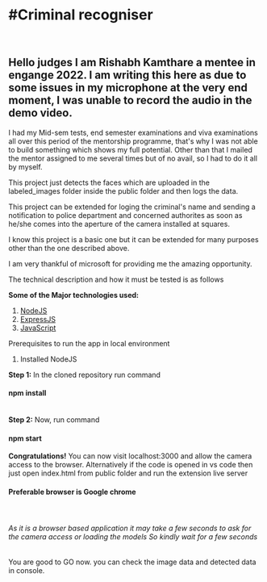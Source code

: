 <h1>#Criminal recogniser</h1> <br>
<h2>
Hello judges I am Rishabh Kamthare a mentee in engange 2022. 
I am writing this here as due to some issues in my microphone at the very end moment, I was unable to record the audio in the demo video.
</h2>

I had my Mid-sem tests, end semester examinations and viva examinations all over this period of the mentorship programme, that's why I was not able to build something which shows my full potential. Other than that I mailed the mentor assigned to me several times but of no avail, so I had to do it all by myself.

This project just detects the faces which are uploaded in the labeled_images folder inside the public folder and then logs the data.

This project can be extended for loging the criminal's name and sending a notification to police department and concerned authorites as soon as he/she comes into the aperture of the camera installed at squares.

I know this project is a basic one but it can be extended for many purposes other than the one described above.

I am very thankful of microsoft for providing me the amazing opportunity.

The technical description and how it must be tested is as follows

<b>Some of the Major technologies used:</b>
1. <a href="https://nodejs.org/" target="_blank">NodeJS</a>
2. <a href="https://expressjs.com/" target="_blank">ExpressJS</a>
3. <a href="https://javascript.info/" target="_blank">JavaScript</a>

Prerequisites to run the app in local environment
1. Installed NodeJS


<b>Step 1:</b>
In the cloned repository run command <h4> npm install</h4>
<br>
<b>Step 2:</b>
Now, run command <h4> npm start</h4>
<b>Congratulations!</b>
You can now visit localhost:3000 and allow the camera access to the browser. Alternatively if the code is opened in vs code then just open index.html from public folder and run the extension live server <h4>Preferable browser is Google chrome</h4>
<br>
<h6>As it is a browser based application it may take a few seconds to ask for the camera access or loading the models So kindly wait for a few seconds</h6>
You are good to GO now. you can check the image data and detected data in console.




